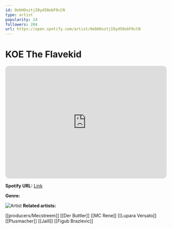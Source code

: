 ```yaml
---
id: 0ebHOxztjI0yd50obF0cCN
type: artist
popularity: 24
followers: 204
url: https://open.spotify.com/artist/0ebHOxztjI0yd50obF0cCN
---
```

# KOE The Flavekid

<iframe style="border-radius:12px" src="https://open.spotify.com/embed/artist/0ebHOxztjI0yd50obF0cCN" width="100%" height="352" frameBorder="0" allowfullscreen="" allow="autoplay; clipboard-write; encrypted-media; fullscreen; picture-in-picture" loading="lazy"></iframe>

**Spotify URL:** [Link](https://open.spotify.com/artist/0ebHOxztjI0yd50obF0cCN)

**Genre:** 

![Artist](https://i.scdn.co/image/ab6761610000e5eb33414b565c3558edfc3c5d0e)
**Related artists:**

[[producers/Mecstreem]]
[[Der Buttler]]
[[MC Rene]]
[[Lupara Versato]]
[[Plusmacher]]
[[Jaill]]
[[Figub Brazlevic]]

